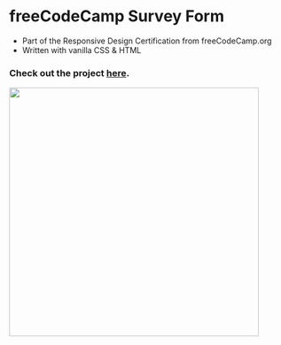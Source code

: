 # freeCodeCamp Survey Form

- Part of the Responsive Design Certification from freeCodeCamp.org
- Written with vanilla CSS & HTML

### Check out the project [here](https://inomniaparatus-wd.github.io/FCC-Survey-Form/).

<img src="https://user-images.githubusercontent.com/78725314/224529793-f71bed93-8c4e-49ac-b9d7-8b6615097a6d.png" width=450px/>
